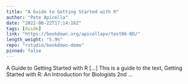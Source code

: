 ```yaml
---
title: "A Guide to Getting Started with R"
author: "Pete Apicella"
date: "2022-06-22T17:14:16Z"
tags: [Guide]
link: "https://bookdown.org/apicellapv/test06-BD/"
length_weight: "5.9%"
repo: "rstudio/bookdown-demo"
pinned: false
---
```


A Guide to Getting Started with R [...] This is a guide to the text, Getting Started with R: An Introduction for Biologists 2nd ...

